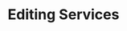 ---
title: Editing Services
onpage_menu: false
body_classes: "modular"

content:
    items: '@self.modular'
    order:
        by: default
        dir: asc
        custom:
            - _services
            - _quick-form
            - _bottom-content
---